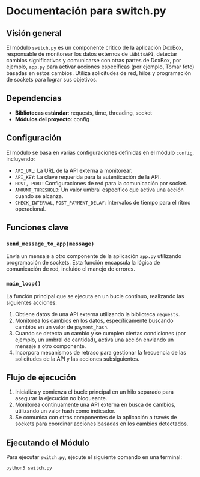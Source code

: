 
# Documentación para switch.py

## Visión general

El módulo `switch.py` es un componente crítico de la aplicación DoxBox, responsable de monitorear los datos externos de `LNbitsAPI`, detectar cambios significativos y comunicarse con otras partes de DoxBox, por ejemplo, `app.py` para activar acciones específicas (por ejemplo, Tomar foto) basadas en estos cambios. Utiliza solicitudes de red, hilos y programación de sockets para lograr sus objetivos.

## Dependencias

- **Bibliotecas estándar**: requests, time, threading, socket
- **Módulos del proyecto**: config

## Configuración

El módulo se basa en varias configuraciones definidas en el módulo `config`, incluyendo:

- `API_URL`: La URL de la API externa a monitorear.
- `API_KEY`: La clave requerida para la autenticación de la API.
- `HOST, PORT`: Configuraciones de red para la comunicación por socket.
- `AMOUNT_THRESHOLD`: Un valor umbral específico que activa una acción cuando se alcanza.
- `CHECK_INTERVAL`, `POST_PAYMENT_DELAY`: Intervalos de tiempo para el ritmo operacional.

## Funciones clave

### `send_message_to_app(message)`

Envía un mensaje a otro componente de la aplicación `app.py` utilizando programación de sockets. Esta función encapsula la lógica de comunicación de red, incluido el manejo de errores.

### `main_loop()`

La función principal que se ejecuta en un bucle continuo, realizando las siguientes acciones:

1. Obtiene datos de una API externa utilizando la biblioteca `requests`.
2. Monitorea los cambios en los datos, específicamente buscando cambios en un valor de `payment_hash`.
3. Cuando se detecta un cambio y se cumplen ciertas condiciones (por ejemplo, un umbral de cantidad), activa una acción enviando un mensaje a otro componente.
4. Incorpora mecanismos de retraso para gestionar la frecuencia de las solicitudes de la API y las acciones subsiguientes.

## Flujo de ejecución

1. Inicializa y comienza el bucle principal en un hilo separado para asegurar la ejecución no bloqueante.
2. Monitorea continuamente una API externa en busca de cambios, utilizando un valor hash como indicador.
3. Se comunica con otros componentes de la aplicación a través de sockets para coordinar acciones basadas en los cambios detectados.

## Ejecutando el Módulo

Para ejecutar `switch.py`, ejecute el siguiente comando en una terminal:

```bash
python3 switch.py
```
